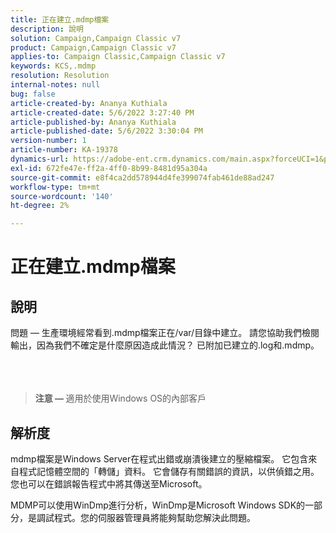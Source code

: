 ```yaml
---
title: 正在建立.mdmp檔案
description: 說明
solution: Campaign,Campaign Classic v7
product: Campaign,Campaign Classic v7
applies-to: Campaign Classic,Campaign Classic v7
keywords: KCS,.mdmp
resolution: Resolution
internal-notes: null
bug: false
article-created-by: Ananya Kuthiala
article-created-date: 5/6/2022 3:27:40 PM
article-published-by: Ananya Kuthiala
article-published-date: 5/6/2022 3:30:04 PM
version-number: 1
article-number: KA-19378
dynamics-url: https://adobe-ent.crm.dynamics.com/main.aspx?forceUCI=1&pagetype=entityrecord&etn=knowledgearticle&id=9830300e-51cd-ec11-a7b5-6045bd00dca1
exl-id: 672fe47e-ff2a-4ff0-8b99-8481d95a304a
source-git-commit: e8f4ca2dd578944d4fe399074fab461de88ad247
workflow-type: tm+mt
source-wordcount: '140'
ht-degree: 2%

---
```


# 正在建立.mdmp檔案

## 說明

問題 — 生產環境經常看到.mdmp檔案正在/var/目錄中建立。 請您協助我們檢閱輸出，因為我們不確定是什麼原因造成此情況？ 已附加已建立的.log和.mdmp。<br><br> <br><br>

> <b>注意 —  </b>適用於使用Windows OS的內部客戶



## 解析度


mdmp檔案是Windows Server在程式出錯或崩潰後建立的壓縮檔案。 它包含來自程式記憶體空間的「轉儲」資料。
它會儲存有關錯誤的資訊，以供偵錯之用。 您也可以在錯誤報告程式中將其傳送至Microsoft。



MDMP可以使用WinDmp進行分析，WinDmp是Microsoft Windows SDK的一部分，是調試程式。您的伺服器管理員將能夠幫助您解決此問題。

